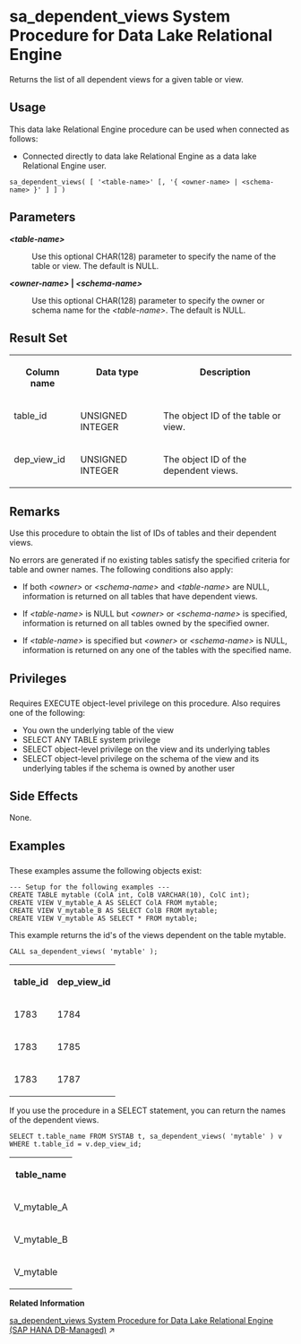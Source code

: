 <!-- loio3be595096c5f101489d8d608a7ef882e -->

# sa\_dependent\_views System Procedure for Data Lake Relational Engine

Returns the list of all dependent views for a given table or view.



<a name="loio3be595096c5f101489d8d608a7ef882e__section_p4t_vqn_14b"/>

## Usage

This data lake Relational Engine procedure can be used when connected as follows:

-   Connected directly to data lake Relational Engine as a data lake Relational Engine user.



```
sa_dependent_views( [ '<table-name>' [, '{ <owner-name> | <schema-name> }' ] ] )
```



<a name="loio3be595096c5f101489d8d608a7ef882e__sa_dependent_views_parm1"/>

## Parameters


<dl>
<dt><b>

*<table-name\>* 

</b></dt>
<dd>

Use this optional CHAR\(128\) parameter to specify the name of the table or view. The default is NULL.



</dd><dt><b>

*<owner-name\>* | *<schema-name\>*

</b></dt>
<dd>

Use this optional CHAR\(128\) parameter to specify the owner or schema name for the *<table-name\>*. The default is NULL.



</dd>
</dl>



<a name="loio3be595096c5f101489d8d608a7ef882e__sa_dependent_views_resultset1"/>

## Result Set


<table>
<tr>
<th valign="top">

Column name

</th>
<th valign="top">

Data type

</th>
<th valign="top">

Description

</th>
</tr>
<tr>
<td valign="top">

table\_id

</td>
<td valign="top">

UNSIGNED INTEGER

</td>
<td valign="top">

The object ID of the table or view.

</td>
</tr>
<tr>
<td valign="top">

dep\_view\_id

</td>
<td valign="top">

UNSIGNED INTEGER

</td>
<td valign="top">

The object ID of the dependent views.

</td>
</tr>
</table>



<a name="loio3be595096c5f101489d8d608a7ef882e__sa_dependent_views_remarks1"/>

## Remarks

Use this procedure to obtain the list of IDs of tables and their dependent views.

No errors are generated if no existing tables satisfy the specified criteria for table and owner names. The following conditions also apply:

-   If both *<owner\>* or *<schema-name\>*  and *<table-name\>* are NULL, information is returned on all tables that have dependent views.

-   If *<table-name\>* is NULL but *<owner\>* or *<schema-name\>*  is specified, information is returned on all tables owned by the specified owner.

-   If *<table-name\>* is specified but *<owner\>* or *<schema-name\>*  is NULL, information is returned on any one of the tables with the specified name.




<a name="loio3be595096c5f101489d8d608a7ef882e__sa_dependent_views_priv1"/>

## Privileges



### 

Requires EXECUTE object-level privilege on this procedure. Also requires one of the following:

-   You own the underlying table of the view
-   SELECT ANY TABLE system privilege
-   SELECT object-level privilege on the view and its underlying tables
-   SELECT object-level privilege on the schema of the view and its underlying tables if the schema is owned by another user



<a name="loio3be595096c5f101489d8d608a7ef882e__sa_dependent_views_sideefects1"/>

## Side Effects

None.



<a name="loio3be595096c5f101489d8d608a7ef882e__sa_dependent_views_example1"/>

## Examples



### 

These examples assume the following objects exist:

```
--- Setup for the following examples ---
CREATE TABLE mytable (ColA int, ColB VARCHAR(10), ColC int);
CREATE VIEW V_mytable_A AS SELECT ColA FROM mytable;
CREATE VIEW V_mytable_B AS SELECT ColB FROM mytable;
CREATE VIEW V_mytable AS SELECT * FROM mytable;
```

This example returns the id's of the views dependent on the table mytable.

```
CALL sa_dependent_views( 'mytable' );
```


<table>
<tr>
<th valign="top">

table\_id

</th>
<th valign="top">

dep\_view\_id

</th>
</tr>
<tr>
<td valign="top">

1783

</td>
<td valign="top">

1784

</td>
</tr>
<tr>
<td valign="top">

1783

</td>
<td valign="top">

1785

</td>
</tr>
<tr>
<td valign="top">

1783

</td>
<td valign="top">

1787

</td>
</tr>
</table>

If you use the procedure in a SELECT statement, you can return the names of the dependent views.

```
SELECT t.table_name FROM SYSTAB t, sa_dependent_views( 'mytable' ) v 
WHERE t.table_id = v.dep_view_id;
```


<table>
<tr>
<th valign="top">

table\_name

</th>
</tr>
<tr>
<td valign="top">

V\_mytable\_A

</td>
</tr>
<tr>
<td valign="top">

V\_mytable\_B

</td>
</tr>
<tr>
<td valign="top">

V\_mytable

</td>
</tr>
</table>

**Related Information**  


[sa_dependent_views System Procedure for Data Lake Relational Engine (SAP HANA DB-Managed)](https://help.sap.com/viewer/a898e08b84f21015969fa437e89860c8/2024_3_QRC/en-US/47783e3af31b4f27a28b41ad534f8332.html "Returns the list of all dependent views for a given table or view.") :arrow_upper_right:

